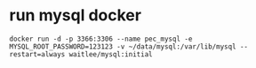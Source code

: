 # run mysql docker

```
docker run -d -p 3366:3306 --name pec_mysql -e MYSQL_ROOT_PASSWORD=123123 -v ~/data/mysql:/var/lib/mysql --restart=always waitlee/mysql:initial
```